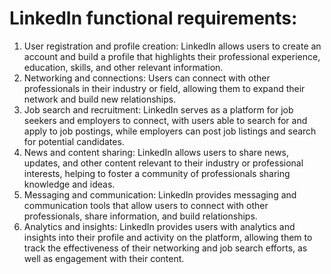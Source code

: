 # LinkedIn functional requirements:

1. User registration and profile creation: LinkedIn allows users to create an account and build a profile that highlights their professional experience, education, skills, and other relevant information.
2. Networking and connections: Users can connect with other professionals in their industry or field, allowing them to expand their network and build new relationships.
3. Job search and recruitment: LinkedIn serves as a platform for job seekers and employers to connect, with users able to search for and apply to job postings, while employers can post job listings and search for potential candidates.
4. News and content sharing: LinkedIn allows users to share news, updates, and other content relevant to their industry or professional interests, helping to foster a community of professionals sharing knowledge and ideas.
5. Messaging and communication: LinkedIn provides messaging and communication tools that allow users to connect with other professionals, share information, and build relationships.
6. Analytics and insights: LinkedIn provides users with analytics and insights into their profile and activity on the platform, allowing them to track the effectiveness of their networking and job search efforts, as well as engagement with their content.

